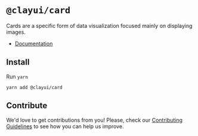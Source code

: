 # `@clayui/card`

Cards are a specific form of data visualization focused mainly on displaying images.

-   [Documentation](https://clayui.com/docs/components/card.html)

## Install

Run `yarn`

```shell
yarn add @clayui/card
```

## Contribute

We'd love to get contributions from you! Please, check our [Contributing Guidelines](https://github.com/liferay/clay/blob/master/CONTRIBUTING.md) to see how you can help us improve.
